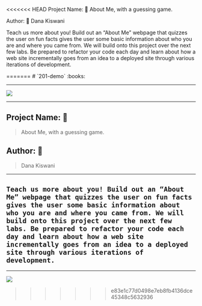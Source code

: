 <<<<<<< HEAD
Project Name: 📂
About Me, with a guessing game.

Author: 📂
Dana Kiswani

<p>Teach us more about you! Build out an “About Me” webpage that quizzes the user on fun facts gives the user some basic information about who you are and where you came from. We will build onto this project over the next few labs. Be prepared to refactor your code each day and learn about how a web site incrementally goes from an idea to a deployed site through various iterations of development.</p>
=======
# `201-demo` :books:

<hr>

![](https://www.hugovela.com/uploads/1/1/0/7/110797397/source_orig.gif)

<hr>

## Project Name: :open_file_folder:
> About Me, with a guessing game.

## Author: :open_file_folder:
> Dana Kiswani
<hr>

## ```Teach us more about you! Build out an “About Me” webpage that quizzes the user on fun facts gives the user some basic information about who you are and where you came from. We will build onto this project over the next few labs. Be prepared to refactor your code each day and learn about how a web site incrementally goes from an idea to a deployed site through various iterations of development.```

<hr>

![](https://media1.giphy.com/media/hWjsvmaigJCyMiHM90/source.gif)
>>>>>>> e83e1c77d0498e7eb8fb4136dce45348c5632936

